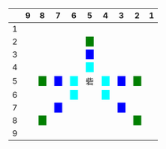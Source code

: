 ||9|8|7|6|5|4|3|2|1|
|-|-|-|-|-|-|-|-|-|-|
|1||||||||||
|2|||||<span style="background-color: green;">　</span>|||||
|3|||||<span style="background-color: blue;">　</span>|||||
|4|||||<span style="background-color: aqua;">　</span>|||||
|5||<span style="background-color: green;">　</span>|<span style="background-color: blue;">　</span>|<span style="background-color: aqua;">　</span>|砦|<span style="background-color: aqua;">　</span>|<span style="background-color: blue;">　</span>|<span style="background-color: green;">　</span>||
|6||||<span style="background-color: aqua;">　</span>||<span style="background-color: aqua;">　</span>||||
|7|||<span style="background-color: blue;">　</span>||||<span style="background-color: blue;">　</span>|||
|8||<span style="background-color: green;">　</span>||||||<span style="background-color: green;">　</span>||
|9||||||||||
